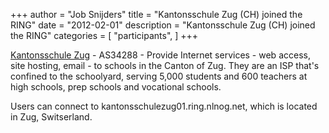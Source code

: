 +++
author = "Job Snijders"
title = "Kantonsschule Zug (CH) joined the RING"
date = "2012-02-01"
description = "Kantonsschule Zug (CH) joined the RING"
categories = [
    "participants",
]
+++

<a href="https://as34288.net/">Kantonsschule Zug</a> - AS34288 - Provide Internet services - web access, site hosting, email - to schools in the Canton of Zug. They are an ISP that's confined to the schoolyard, serving 5,000 students and 600 teachers at high schools, prep schools and vocational schools.

Users can connect to kantonsschulezug01.ring.nlnog.net, which is located in Zug, Switserland. 

